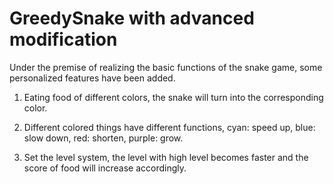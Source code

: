 # GreedySnake with advanced modification

Under the premise of realizing the basic functions of the snake game, some personalized features have been added.

1. Eating food of different colors, the snake will turn into the corresponding color.

2. Different colored things have different functions, cyan: speed up, blue: slow down, red: shorten, purple: grow.

3. Set the level system, the level with high level becomes faster and the score of food will increase accordingly.
